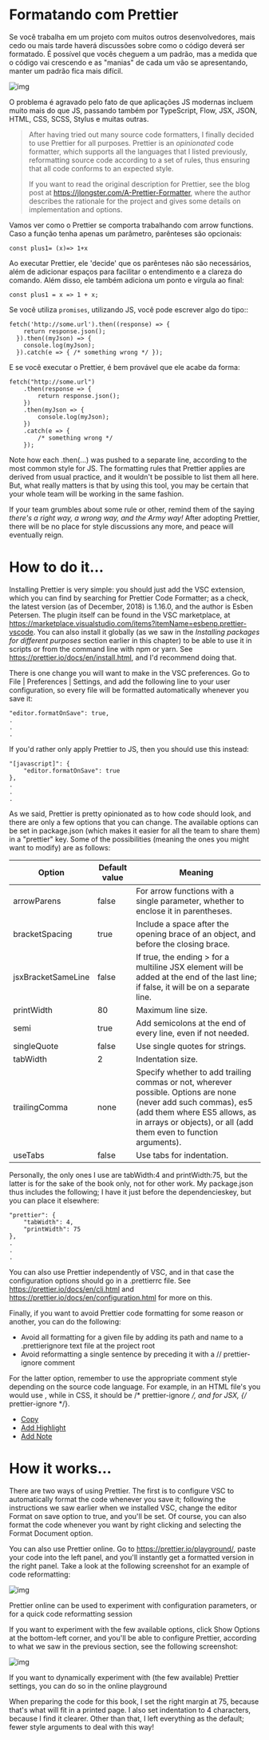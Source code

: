 # Formatando com Prettier

Se você trabalha em um projeto com muitos outros desenvolvedores, mais cedo ou mais tarde haverá discussões sobre como o código deverá ser formatado. É possível que vocês cheguem a um padrão, mas a medida que o código vai crescendo e as "manias" de cada um vão se apresentando, manter um padrão fica mais difícil.

![img](https://imgs.xkcd.com/comics/standards.png)

O problema é agravado pelo fato de que aplicações JS modernas incluem muito mais do que JS, passando também por TypeScript, Flow, JSX, JSON, HTML, CSS, SCSS, Stylus e muitas outras.

> After having tried out many source code formatters, I finally decided to use Prettier for all purposes. Prettier is an *opinionated* code formatter, which supports all the languages that I listed previously, reformatting source code according to a set of rules, thus ensuring that all code conforms to an expected style. 
>
> If you want to read the original description for Prettier, see the blog post at https://jlongster.com/A-Prettier-Formatter, where the author describes the rationale for the project and gives some details on implementation and options.

Vamos ver como o Prettier se comporta trabalhando com arrow functions. Caso a função tenha apenas um parâmetro, parênteses são opcionais:

```
const plus1= (x)=> 1+x
```

Ao executar Prettier, ele 'decide' que os parênteses não são necessários, além de adicionar espaços para facilitar o entendimento e a clareza do comando. Além disso, ele também adiciona um ponto e vírgula ao final:

```
const plus1 = x => 1 + x;
```

Se você utiliza `promises`, utilizando JS, você pode escrever algo do tipo::

```
fetch('http://some.url').then((response) => {
    return response.json();
  }).then((myJson) => {
    console.log(myJson);
  }).catch(e => { /* something wrong */ });
```

E se você executar o Prettier, é bem provável que ele acabe da forma:

```
fetch("http://some.url")
    .then(response => {
        return response.json();
    })
    .then(myJson => {
        console.log(myJson);
    })
    .catch(e => {
        /* something wrong */
    });
```

Note how each .then(...) was pushed to a separate line, according to the most common style for JS. The formatting rules that Prettier applies are derived from usual practice, and it wouldn't be possible to list them all here. But, what really matters is that by using this tool, you may be certain that your whole team will be working in the same fashion.

If your team grumbles about some rule or other, remind them of the saying *there's a right way, a wrong way, and the Army way!* After adopting Prettier, there will be no place for style discussions any more, and peace will eventually reign.



# How to do it…

Installing Prettier is very simple: you should just add the VSC extension, which you can find by searching for Prettier Code Formatter; as a check, the latest version (as of December, 2018) is 1.16.0, and the author is Esben Petersen. The plugin itself can be found in the VSC marketplace, at https://marketplace.visualstudio.com/items?itemName=esbenp.prettier-vscode. You can also install it globally (as we saw in the *Installing packages for different purposes* section earlier in this chapter) to be able to use it in scripts or from the command line with npm or yarn. See https://prettier.io/docs/en/install.html, and I'd recommend doing that.

There is one change you will want to make in the VSC preferences. Go to File | Preferences | Settings, and add the following line to your user configuration, so every file will be formatted automatically whenever you save it:

```
"editor.formatOnSave": true,
.
.
.
```

If you'd rather only apply Prettier to JS, then you should use this instead:

```
"[javascript]": {
    "editor.formatOnSave": true
},
.
.
.
```

As we said, Prettier is pretty opinionated as to how code should look, and there are only a few options that you can change. The available options can be set in package.json (which makes it easier for all the team to share them) in a "prettier" key. Some of the possibilities (meaning the ones you might want to modify) are as follows:

| **Option**         | **Default value** | **Meaning**                                                  |
| ------------------ | ----------------- | ------------------------------------------------------------ |
| arrowParens        | false             | For arrow functions with a single parameter, whether to enclose it in parentheses. |
| bracketSpacing     | true              | Include a space after the opening brace of an object, and before the closing brace. |
| jsxBracketSameLine | false             | If true, the ending > for a multiline JSX element will be added at the end of the last line; if false, it will be on a separate line. |
| printWidth         | 80                | Maximum line size.                                           |
| semi               | true              | Add semicolons at the end of every line, even if not needed. |
| singleQuote        | false             | Use single quotes for strings.                               |
| tabWidth           | 2                 | Indentation size.                                            |
| trailingComma      | none              | Specify whether to add trailing commas or not, wherever possible. Options are none (never add such commas), es5 (add them where ES5 allows, as in arrays or objects), or all (add them even to function arguments). |
| useTabs            | false             | Use tabs for indentation.                                    |

 

Personally, the only ones I use are tabWidth:4 and printWidth:75, but the latter is for the sake of the book only, not for other work. My package.json thus includes the following; I have it just before the dependencieskey, but you can place it elsewhere:

```
"prettier": {
    "tabWidth": 4,
    "printWidth": 75
},
.
.
.
```


You can also use Prettier independently of VSC, and in that case the configuration options should go in a .prettierrc file. See https://prettier.io/docs/en/cli.html and https://prettier.io/docs/en/configuration.html for more on this.

Finally, if you want to avoid Prettier code formatting for some reason or another, you can do the following:

- Avoid all formatting for a given file by adding its path and name to a .prettierignore text file at the project root
- Avoid reformatting a single sentence by preceding it with a // prettier-ignore comment

For the latter option, remember to use the appropriate comment style depending on the source code language. For example, in an HTML file's you would use <!-- prettier-ignore -->, while in CSS, it should be /* prettier-ignore */, and for JSX, {/* prettier-ignore */}.

- [Copy](https://learning.oreilly.com/library/view/modern-javascript-web/9781788992749/31dd3bbc-150d-45be-84a6-c719006ee23e.xhtml#)
- [Add Highlight](https://learning.oreilly.com/library/view/modern-javascript-web/9781788992749/31dd3bbc-150d-45be-84a6-c719006ee23e.xhtml#)
- [Add Note](https://learning.oreilly.com/library/view/modern-javascript-web/9781788992749/31dd3bbc-150d-45be-84a6-c719006ee23e.xhtml#)



# How it works…

There are two ways of using Prettier. The first is to configure VSC to automatically format the code whenever you save it; following the instructions we saw earlier when we installed VSC, change the editor Format on save option to true, and you'll be set. Of course, you can also format the code whenever you want by right clicking and selecting the Format Document option.

You can also use Prettier online. Go to https://prettier.io/playground/, paste your code into the left panel, and you'll instantly get a formatted version in the right panel. Take a look at the following screenshot for an example of code reformatting:

![img](https://learning.oreilly.com/library/view/modern-javascript-web/9781788992749/assets/dfdc71d1-022c-47b1-a1ef-54b01c910557.png)

 Prettier online can be used to experiment with configuration parameters, or for a quick code reformatting session

If you want to experiment with the few available options, click Show Options at the bottom-left corner, and you'll be able to configure Prettier, according to what we saw in the previous section, see the following screenshot:

![img](https://learning.oreilly.com/library/view/modern-javascript-web/9781788992749/assets/9c72dd1d-4a57-4b2b-a2d5-83b20135de88.png)

 If you want to dynamically experiment with (the few available) Prettier settings, you can do so in the online playground

When preparing the code for this book, I set the right margin at 75, because that's what will fit in a printed page. I also set indentation to 4 characters, because I find it clearer. Other than that, I left everything as the default; fewer style arguments to deal with this way!
